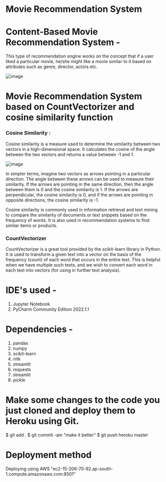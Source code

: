 # Movie Recommendation System 

# Content-Based Movie Recommendation System -
This type of recommendation engine works on the concept that if a user liked a particular movie, he/she might like a movie similar to it based on attributes such as genre, director, actors etc.

![image](https://user-images.githubusercontent.com/90978030/170785934-3a3aabc1-125f-419c-adc3-358e861b7eec.png)


# Movie Recommendation System based on CountVectorizer and cosine similarity function 

### Cosine Similarity : 
   Cosine similarity is a measure used to determine the similarity between two vectors in a high-dimensional space. It calculates the cosine of the angle between the two vectors and returns a value between -1 and 1.

![image](https://user-images.githubusercontent.com/78251168/227769415-0367c033-f3fe-4b32-bf5d-36d05879e3fc.png)


In simpler terms, imagine two vectors as arrows pointing in a particular direction. The angle between these arrows can be used to measure their similarity. If the arrows are pointing in the same direction, then the angle between them is 0 and the cosine similarity is 1. If the arrows are perpendicular, the cosine similarity is 0, and if the arrows are pointing in opposite directions, the cosine similarity is -1.

Cosine similarity is commonly used in information retrieval and text mining to compare the similarity of documents or text snippets based on the frequency of words. It is also used in recommendation systems to find similar items or products.

### CountVectorizer  
   CountVectorizer is a great tool provided by the scikit-learn library in Python. It is used to transform a given text into a vector on the basis of the frequency (count) of each word that occurs in the entire text. This is helpful when we have multiple such texts, and we wish to convert each word in each text into vectors (for using in further text analysis). 


# IDE's used -
1. Jupyter Notebook
2. PyCharm Community Edition 2022.1.1

# Dependencies -
1. pandas
2. numpy
3. scikit-learn
4. nltk
5. streamlit
6. requests
7. streamlit
8. pickle



# Make some changes to the code you just cloned and deploy them to Heroku using Git.

$ git add .
$ git commit -am "make it better"
$ git push heroku master

# Deployment method 
 
Deploying using AWS "ec2-15-206-70-92.ap-south-1.compute.amazonaws.com:8501"
